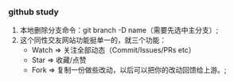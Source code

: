### github study  
1. 本地删除分支命令：git branch -D name（需要先选中主分支）;  
2. 这个同性交友网站功能挺单一的，就三个功能：
    - Watch   => 关注全部动态（Commit/Issues/PRs etc）  
    - Star    => 收藏/点赞  
    - Fork    => 复制一份做些改动，以后可以把你的改动回馈给上游。;  
